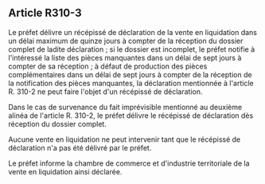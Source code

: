 Article R310-3
----
Le préfet délivre un récépissé de déclaration de la vente en liquidation dans un
délai maximum de quinze jours à compter de la réception du dossier complet de
ladite déclaration ; si le dossier est incomplet, le préfet notifie à
l'intéressé la liste des pièces manquantes dans un délai de sept jours à compter
de sa réception ; à défaut de production des pièces complémentaires dans un
délai de sept jours à compter de la réception de la notification des pièces
manquantes, la déclaration mentionnée à l'article R. 310-2 ne peut faire l'objet
d'un récépissé de déclaration.

Dans le cas de survenance du fait imprévisible mentionné au deuxième alinéa de
l'article R. 310-2, le préfet délivre le récépissé de déclaration dès réception
du dossier complet.

Aucune vente en liquidation ne peut intervenir tant que le récépissé de
déclaration n'a pas été délivré par le préfet.

Le préfet informe la chambre de commerce et d'industrie territoriale de la vente
en liquidation ainsi déclarée.
